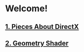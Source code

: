 # Welcome!

## [1. Pieces About DirectX](./PiecesAboutDirectX)

## [2. Geometry Shader](./GeometryShader.md)

